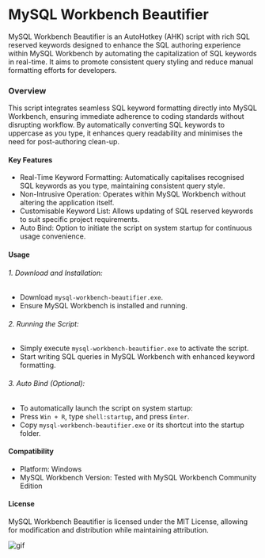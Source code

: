 # MySQL Workbench Beautifier

MySQL Workbench Beautifier is an AutoHotkey (AHK) script with rich SQL reserved keywords designed to enhance the SQL authoring experience within MySQL Workbench by automating the capitalization of SQL keywords in real-time. It aims to promote consistent query styling and reduce manual formatting efforts for developers.

### Overview
This script integrates seamless SQL keyword formatting directly into MySQL Workbench, ensuring immediate adherence to coding standards without disrupting workflow. By automatically converting SQL keywords to uppercase as you type, it enhances query readability and minimises the need for post-authoring clean-up.

#### Key Features
- Real-Time Keyword Formatting: Automatically capitalises recognised SQL keywords as you type, maintaining consistent query style.
- Non-Intrusive Operation: Operates within MySQL Workbench without altering the application itself.
- Customisable Keyword List: Allows updating of SQL reserved keywords to suit specific project requirements.
- Auto Bind: Option to initiate the script on system startup for continuous usage convenience.

#### Usage
###### 1. Download and Installation:
- Download `mysql-workbench-beautifier.exe`.
- Ensure MySQL Workbench is installed and running.

###### 2. Running the Script:
- Simply execute `mysql-workbench-beautifier.exe` to activate the script.
- Start writing SQL queries in MySQL Workbench with enhanced keyword formatting.

###### 3. Auto Bind (Optional):
- To automatically launch the script on system startup:
- Press `Win + R`, type `shell:startup`, and press `Enter`.
- Copy `mysql-workbench-beautifier.exe` or its shortcut into the startup folder.

#### Compatibility
* Platform: Windows
* MySQL Workbench Version: Tested with MySQL Workbench Community Edition

#### License
MySQL Workbench Beautifier is licensed under the MIT License, allowing for modification and distribution while maintaining attribution.

![gif](https://github.com/user-attachments/assets/06fa6be4-8aad-4a8e-828d-3bb0ffa9d7ec)
